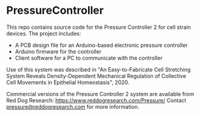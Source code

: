 # PressureController
This repo contains source code for the Pressure Controller 2 for cell strain devices.
The project includes:
- A PCB design file for an Arduino-based electronic pressure controller
- Arduino firmware for the controller
- Client software for a PC to communicate with the controller

Use of this system was described in "An Easy-to-Fabricate Cell Stretching System Reveals Density-Dependent Mechanical Regulation of Collective Cell Movements in Epithelial Homeostasis", 2020.

Commercial versions of the Pressure Controller 2 system are available from Red Dog Research:
https://www.reddogresearch.com/Pressure/
Contact pressure@reddogresearch.com for more information.
